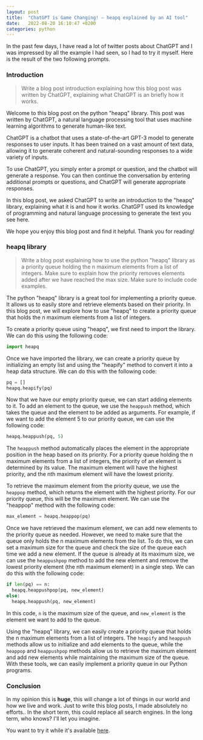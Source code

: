```yaml
---
layout: post
title:  "ChatGPT is Game Changing! – heapq explained by an AI tool"
date:   2022-08-20 16:10:47 +0200
categories: python
---
```


In the past few days, I have read a lot of twitter posts about ChatGPT and I was impressed by all the example I had seen, so I had to try it myself.
Here is the result of the two following prompts. 

### Introduction 
> Write a blog post introduction explaining how this blog post was written by ChatGPT, explaining what ChatGPT is an briefly how it works.

Welcome to this blog post on the python "heapq" library. This post was written by ChatGPT, a natural language processing tool that uses machine learning algorithms to generate human-like text.

ChatGPT is a chatbot that uses a state-of-the-art GPT-3 model to generate responses to user inputs. It has been trained on a vast amount of text data, allowing it to generate coherent and natural-sounding responses to a wide variety of inputs.

To use ChatGPT, you simply enter a prompt or question, and the chatbot will generate a response. You can then continue the conversation by entering additional prompts or questions, and ChatGPT will generate appropriate responses.

In this blog post, we asked ChatGPT to write an introduction to the "heapq" library, explaining what it is and how it works. ChatGPT used its knowledge of programming and natural language processing to generate the text you see here.

We hope you enjoy this blog post and find it helpful. Thank you for reading!

### heapq library
> Write a blog post explaining how to use the python "heapq" library as a priority queue holding the n maximum elements from a list of integers. Make sure to explain how the priority removes elements added after we have reached the max size. Make sure to include code examples.

The python "heapq" library is a great tool for implementing a priority queue. It allows us to easily store and retrieve elements based on their priority. In this blog post, we will explore how to use "heapq" to create a priority queue that holds the n maximum elements from a list of integers.

To create a priority queue using "heapq", we first need to import the library. We can do this using the following code:
```python
import heapq
```
Once we have imported the library, we can create a priority queue by initializing an empty list and using the "heapify" method to convert it into a heap data structure. We can do this with the following code:
```python
pq = []
heapq.heapify(pq)
```
Now that we have our empty priority queue, we can start adding elements to it. To add an element to the queue, we use the `heappush` method, which takes the queue and the element to be added as arguments. For example, if we want to add the element 5 to our priority queue, we can use the following code:
```python
heapq.heappush(pq, 5)
```
The `heappush` method automatically places the element in the appropriate position in the heap based on its priority. For a priority queue holding the n maximum elements from a list of integers, the priority of an element is determined by its value. The maximum element will have the highest priority, and the nth maximum element will have the lowest priority.

To retrieve the maximum element from the priority queue, we use the `heappop` method, which returns the element with the highest priority. For our priority queue, this will be the maximum element. We can use the "heappop" method with the following code:
```python
max_element = heapq.heappop(pq)
```

Once we have retrieved the maximum element, we can add new elements to the priority queue as needed. However, we need to make sure that the queue only holds the n maximum elements from the list. To do this, we can set a maximum size for the queue and check the size of the queue each time we add a new element. If the queue is already at its maximum size, we can use the `heappushpop` method to add the new element and remove the lowest priority element (the nth maximum element) in a single step. We can do this with the following code:
```python
if len(pq) == n:
  heapq.heappushpop(pq, new_element)
else:
  heapq.heappush(pq, new_element)
```
In this code, `n` is the maximum size of the queue, and `new_element` is the element we want to add to the queue.

Using the "heapq" library, we can easily create a priority queue that holds the n maximum elements from a list of integers. The `heapify` and `heappush` methods allow us to initialize and add elements to the queue, while the `heappop` and `heappushpop` methods allow us to retrieve the maximum element and add new elements while maintaining the maximum size of the queue. With these tools, we can easily implement a priority queue in our Python programs.

### Conclusion
In my opinion this is **huge**, this will change a lot of things in our world and how we live and work. 
Just to write this blog posts, I made absolutely no efforts..
In the short term, this could replace all search engines. 
In the long term, who knows? I'll let you imagine.

You want to try it while it's available [here](https://chat.openai.com/chat).
